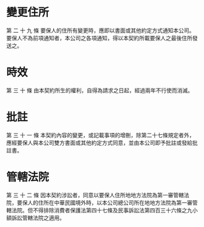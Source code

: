 # 變更住所

第 二 十 九 條 要保人的住所有變更時，應即以書面或其他約定方式通知本公司。要保人不為前項通知者，本公司之各項通知，得以本契約所載要保人之最後住所發送之。

# 時效

第 三 十 條 由本契約所生的權利，自得為請求之日起，經過兩年不行使而消滅。

# 批註

第 三 十 一 條 本契約內容的變更，或記載事項的增刪，除第二十七條規定者外，應經要保人與本公司雙方書面或其他約定方式同意，並由本公司即予批註或發給批註書。

# 管轄法院

第 三 十 二 條 因本契約涉訟者，同意以要保人住所地地方法院為第一審管轄法院，要保人的住所在中華民國境外時，以本公司總公司所在地地方法院為第一審管轄法院。但不得排除消費者保護法第四十七條及民事訴訟法第四百三十六條之九小額訴訟管轄法院之適用。